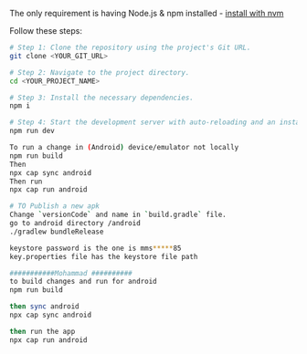 The only requirement is having Node.js & npm installed - [install with nvm](https://github.com/nvm-sh/nvm#installing-and-updating)

Follow these steps:

```sh
# Step 1: Clone the repository using the project's Git URL.
git clone <YOUR_GIT_URL>

# Step 2: Navigate to the project directory.
cd <YOUR_PROJECT_NAME>

# Step 3: Install the necessary dependencies.
npm i

# Step 4: Start the development server with auto-reloading and an instant preview.
npm run dev

To run a change in (Android) device/emulator not locally
npm run build
Then
npx cap sync android
Then run
npx cap run android

# TO Publish a new apk
Change `versionCode` and name in `build.gradle` file.
go to android directory /android
./gradlew bundleRelease

keystore password is the one is mms*****85
key.properties file has the keystore file path

###########Mohammad ##########
to build changes and run for android
npm run build

then sync android
npx cap sync android

then run the app
npx cap run android
